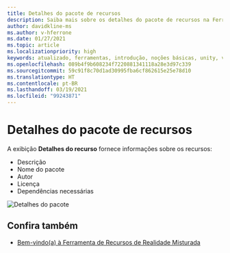```yaml
---
title: Detalhes do pacote de recursos
description: Saiba mais sobre os detalhes do pacote de recursos na Ferramenta de Recursos de MR para desenvolvimento do HoloLens e da VR.
author: davidkline-ms
ms.author: v-hferrone
ms.date: 01/27/2021
ms.topic: article
ms.localizationpriority: high
keywords: atualizado, ferramentas, introdução, noções básicas, unity, visual studio, kit de ferramentas, headset de realidade misturada, headset do windows mixed reality, headset de realidade virtual, instalação, Windows, HoloLens, emulador, unreal, openxr
ms.openlocfilehash: 089b4f9b608234f7220881341118a28e3d97c339
ms.sourcegitcommit: 59c91f8c70d1ad30995fba6cf862615e25e78d10
ms.translationtype: HT
ms.contentlocale: pt-BR
ms.lasthandoff: 03/19/2021
ms.locfileid: "99243871"
---
```

# <a name="feature-package-details"></a>Detalhes do pacote de recursos

A exibição **Detalhes do recurso** fornece informações sobre os recursos: 
* Descrição
* Nome do pacote
* Autor 
* Licença
* Dependências necessárias

![Detalhes do pacote](images/FeatureToolFeatureDetails.png)

## <a name="see-also"></a>Confira também

- [Bem-vindo(a) à Ferramenta de Recursos de Realidade Misturada](welcome-to-mr-feature-tool.md)

